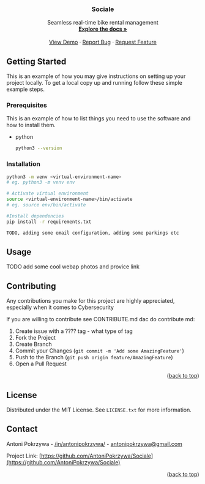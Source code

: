 <h3 align="center">Sociale</h3>
<p align="center">
    Seamless real-time bike rental management
    <br />
    <a href="https://github.com/AntoniPokrzywa/Sociale/tree/main/docs"><strong>Explore the docs »</strong></a>
    <br />
    <br />
    <a href="sociale.me">View Demo</a>
    ·
    <a href="https://github.com/AntoniPokrzywa/Sociale/issues/new?labels=bug&template=bug-report---.md">Report Bug</a>
    ·
    <a href="https://github.com/AntoniPokrzywa/Sociale/issues/new?labels=enhancement&template=feature-request---.md">Request Feature</a>
  </p>
  
  
<!-- GETTING STARTED -->
## Getting Started

This is an example of how you may give instructions on setting up your project locally.
To get a local copy up and running follow these simple example steps.

### Prerequisites

This is an example of how to list things you need to use the software and how to install them.
* python
  ```sh
  python3 --version
  ```

### Installation

```bash
python3 -m venv <virtual-environment-name>
# eg. python3 -m venv env

# Activate virtual environment
source <virtual-environment-name>/bin/activate
# eg. source env/bin/activate

#Install dependencies
pip install -r requirements.txt

TODO, adding some email configuration, adding some parkings etc
```


<!-- USAGE EXAMPLES -->
## Usage

TODO add some cool webap photos and provice link



## Contributing

Any contributions you make for this project are highly appreciated, especially when it comes to Cybersecurity

If you are willing to contribute see CONTRIBUTE.md
dac do contribute md:
1. Create issue with a ???? tag - what type of tag
2. Fork the Project
3. Create Branch 
4. Commit your Changes (`git commit -m 'Add some AmazingFeature'`)
5. Push to the Branch (`git push origin feature/AmazingFeature`)
6. Open a Pull Request

<p align="right">(<a href="#readme-top">back to top</a>)</p>

<!-- LICENSE -->
## License

Distributed under the MIT License. See `LICENSE.txt` for more information.



<!-- CONTACT -->
## Contact

Antoni Pokrzywa - [/in/antonipokrzywa/](https://www.linkedin.com/in/antonipokrzywa/) - antonipokrzywa@gmail.com

Project Link: [https://github.com/AntoniPokrzywa/Sociale](https://github.com/AntoniPokrzywa/Sociale)

<p align="right">(<a href="#readme-top">back to top</a>)</p>